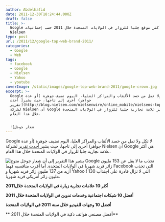 ```yaml
---
author: Abdelhafid
date: 2011-12-30T18:24:44.000Z
draft: false
title: >-
  Google أكثر موقع جلبا للزوار في الولايات المتحدة خلال 2011 حسب إحصائيات
  Nielsen
type: post
url: /2011/12/google-top-web-brand-2011/
categories:
  - Google
  - Web
tags:
  - facebook
  - Google
  - Nielsen
  - Yahoo
  - youtube
coverImage: /static/images/google-top-web-brand-2011/google-crown.jpg
excerpt: >-
  Google لا تكل ولا تمل من حصد الألقاب والمراكز العليا، اليوم تضيف جوهرة (أو عدة
  جواهر) أخرى إلى تاجها، حيث يشير[ أحدث
  تقرير](http://blog.nielsen.com/nielsenwire/online_mobile/nielsens-tops-of-2011-digital/)
  لشركة Nielsen أن Google هي أكثر علامة تجارية جلبا للزوار في الولايات المتحدة
  خلال هذا العام.


  ![شعار جوجل
---
```

Google لا تكل ولا تمل من حصد الألقاب والمراكز العليا، اليوم تضيف جوهرة (أو عدة جواهر) أخرى إلى تاجها، حيث يشير[ أحدث تقرير](http://blog.nielsen.com/nielsenwire/online_mobile/nielsens-tops-of-2011-digital/) لشركة Nielsen أن Google هي أكثر علامة تجارية جلبا للزوار في الولايات المتحدة خلال هذا العام.

![شعار جوجل متوج](/static/images/google-top-web-brand-2011/google-crown.jpg) يشير هذا التقرير إلى أن Google تجذب ما لا يقل عن 153 مليون زائر فريد شهريا في الولايات المتحدة. أما أقرب منافسيه فهما Facebook التي تجذب أزيد من 137 مليون زائر فريد شهريا و Yahoo ! التي لا تزال قادرة على اجتذاب 130 مليون زائر أمريكي فريد شهريا.

**أكثر 10 علامات تجارية زيارة في الولايات المتحدة خلال2011**

**أفضل 10 شبكات اجتماعية وخدمات تدوين في الولايات المتحدة خلال 2011**

**أفضل 10 وجهات للفيديو خلال سنة 2011 في الولايات المتحدة**

\*\* أفضل مصنعي هواتف ذكية في الولايات المتحدة خلال 2011\*\*
